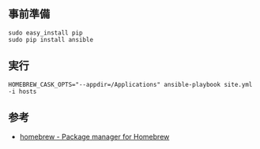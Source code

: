 ## 事前準備

```
sudo easy_install pip
sudo pip install ansible
```

## 実行

```
HOMEBREW_CASK_OPTS="--appdir=/Applications" ansible-playbook site.yml -i hosts
```

## 参考

* [homebrew - Package manager for Homebrew](http://docs.ansible.com/ansible/homebrew_module.html)
